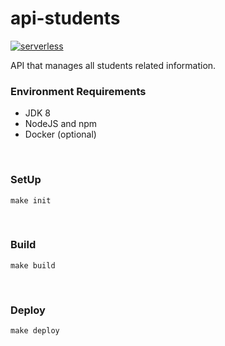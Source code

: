 # api-students
[![serverless](http://public.serverless.com/badges/v3.svg)](http://www.serverless.com)

API that manages all students related information. 


### Environment Requirements

- JDK 8
- NodeJS and npm
- Docker (optional)

&nbsp;
### SetUp

    make init

&nbsp;
### Build

    make build

&nbsp;    
### Deploy

    make deploy 